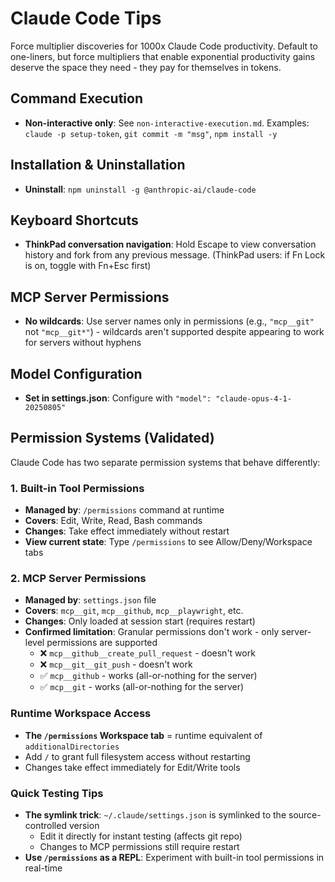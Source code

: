 # Claude Code Tips

Force multiplier discoveries for 1000x Claude Code productivity. Default to one-liners, but force multipliers that enable exponential productivity gains deserve the space they need - they pay for themselves in tokens.

## Command Execution

- **Non-interactive only**: See `non-interactive-execution.md`. Examples: `claude -p setup-token`, `git commit -m "msg"`, `npm install -y`

## Installation & Uninstallation

- **Uninstall**: `npm uninstall -g @anthropic-ai/claude-code`

## Keyboard Shortcuts

- **ThinkPad conversation navigation**: Hold Escape to view conversation history and fork from any previous message. (ThinkPad users: if Fn Lock is on, toggle with Fn+Esc first)

## MCP Server Permissions

- **No wildcards**: Use server names only in permissions (e.g., `"mcp__git"` not `"mcp__git*"`) - wildcards aren't supported despite appearing to work for servers without hyphens

## Model Configuration

- **Set in settings.json**: Configure with `"model": "claude-opus-4-1-20250805"`

## Permission Systems (Validated)

Claude Code has two separate permission systems that behave differently:

### 1. Built-in Tool Permissions
- **Managed by**: `/permissions` command at runtime
- **Covers**: Edit, Write, Read, Bash commands
- **Changes**: Take effect immediately without restart
- **View current state**: Type `/permissions` to see Allow/Deny/Workspace tabs

### 2. MCP Server Permissions  
- **Managed by**: `settings.json` file
- **Covers**: `mcp__git`, `mcp__github`, `mcp__playwright`, etc.
- **Changes**: Only loaded at session start (requires restart)
- **Confirmed limitation**: Granular permissions don't work - only server-level permissions are supported
  - ❌ `mcp__github__create_pull_request` - doesn't work
  - ❌ `mcp__git__git_push` - doesn't work  
  - ✅ `mcp__github` - works (all-or-nothing for the server)
  - ✅ `mcp__git` - works (all-or-nothing for the server)

### Runtime Workspace Access
- **The `/permissions` Workspace tab** = runtime equivalent of `additionalDirectories`
- Add `/` to grant full filesystem access without restarting
- Changes take effect immediately for Edit/Write tools

### Quick Testing Tips
- **The symlink trick**: `~/.claude/settings.json` is symlinked to the source-controlled version
  - Edit it directly for instant testing (affects git repo)
  - Changes to MCP permissions still require restart
- **Use `/permissions` as a REPL**: Experiment with built-in tool permissions in real-time